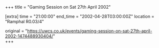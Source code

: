 +++
title = "Gaming Session on Sat 27th April 2002"

[extra]
time = "21:00:00"
end_time = "2002-04-28T03:00:00Z"
location = "Ramphal R0.03/4"

original = "https://uwcs.co.uk/events/gaming-session-on-sat-27th-april-2002-1474488930404/"    
+++



